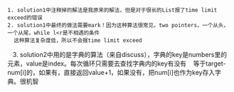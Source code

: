    1. solution1中注释掉的解法是我原来的解法，但是对于很长的List报了time limit exceed的错误
    2. solution1中最终的做法需要mark！因为这种算法很常见，two pointers，一个从头，一个从尾，while l<r是不相遇的条件
      这种算法复杂度低，所以不会报time limit exceed
    3. solution2中用的是字典的算法（来自discuss），字典的key是numbers里的元素，value是index。每次循环只需要去查找字典内的key有没有
    等于target-num[i]的，如果有，直接返回value+1，如果没有，把num[i]也作为key存入字典。很机智
